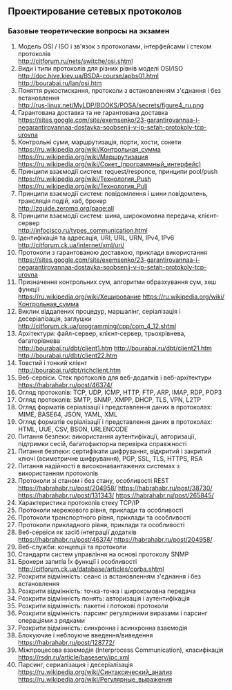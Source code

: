 ## Проектирование сетевых протоколов

### Базовые теоретические вопросы на экзамен

1. Модель OSI / ISO і зв'язок з протоколами, інтерфейсами і стеком протоколів  
http://citforum.ru/nets/switche/osi.shtml
2. Види і типи протоколів для різних рівнів моделі OSI/ISO  
http://doc.hive.kiev.ua/BSDA-course/apbs01.html
http://bourabai.ru/lan/osi.htm
3. Поняття рукостискання, протоколи з встановленням з'єднання і без встановлення  
http://rus-linux.net/MyLDP/BOOKS/POSA/secrets/figure4_ru.png
4. Гарантована доставка та не гарантована доставка  
https://sites.google.com/site/exemsenko/23-garantirovannaa-i-negarantirovannaa-dostavka-soobsenij-v-ip-setah-protokoly-tcp-urovna
5. Контрольні суми, маршрутизація, порти, хости, сокети  
https://ru.wikipedia.org/wiki/Контрольная_сумма
https://ru.wikipedia.org/wiki/Маршрутизация
https://ru.wikipedia.org/wiki/Сокет_(программный_интерфейс)
6. Принципи взаємодії систем: request/responce, принципи pool/push  
https://ru.wikipedia.org/wiki/Технология_Push
https://ru.wikipedia.org/wiki/Технология_Pull
7. Принципи взаємодії систем: повідомлення і шини повідомлень, трансляція подій, хаб, брокер  
http://zguide.zeromq.org/page:all
8. Принципи взаємодії систем: шина, широкомовна передача, клієнт-сервер  
http://infocisco.ru/types_communication.html
9. Ідентифікація та адресація, URI, URL, URN, IPv4, IPv6  
http://citforum.ck.ua/internet/xml/uri/
10. Протоколи з гарантованою доставкою, приклади використання  
https://sites.google.com/site/exemsenko/23-garantirovannaa-i-negarantirovannaa-dostavka-soobsenij-v-ip-setah-protokoly-tcp-urovna
11. Призначення контрольних сум, алгоритми образхування сум, хеш функції  
https://ru.wikipedia.org/wiki/Хеширование
https://ru.wikipedia.org/wiki/Контрольная_сумма
12. Виклик віддалених процедур, маршалінг, серіалізація і десеріалізація, заглушки  
http://citforum.ck.ua/programming/cpp/com_4_12.shtml
13. Архітектури: файл-сервер, клієнт-сервер, трьохрівнева, багаторівнева  
http://bourabai.ru/dbt/client1.htm
http://bourabai.ru/dbt/client21.htm
http://bourabai.ru/dbt/client22.htm
14. Товстий і тонкий клієнт  
http://bourabai.ru/dbt/richclient.htm
15. Веб-сервіси. Стек протоколів для веб-додатків і веб-архітектури  
https://habrahabr.ru/post/46374/
16. Огляд протоколів: TCP, UDP, ICMP, HTTP, FTP, ARP, IMAP, RDP, POP3
17. Огляд протоколів: SMTP, SNMP, XMPP, DHCP, TLS, VPN, L2TP
18. Огляд форматів серіалізації і представлення даних в протоколах: MIME, BASE64, JSON, YAML, XML
19. Огляд форматів серіалізації і представлення даних в протоколах: HTML, UUE, CSV, BSON, URLENCODE
20. Питання безпеки: використання аутентифікації, авторизації, підтримки сесій, багатофакторна перевірка справжності
21. Питання безпеки: сертифікати шифрування, відкритий і закритий ключі (асиметричне шифрування), PGP, SSL, TLS, HTTPS, RSA
22. Питання надійності в високонавантажених системах з використанням протоколів
23. Протоколи зі станом і без стану, особливості REST  
https://habrahabr.ru/post/204958/
https://habrahabr.ru/post/38730/
https://habrahabr.ru/post/131343/
https://habrahabr.ru/post/265845/
24. Характеристика протоколів стеку TCP/IP
25. Протоколи мережевого рівня, приклади та особливості
26. Протоколи транспортного рівня, приклади та особливості
27. Протоколи прикладного рівня, приклади та особливості
28. Веб-сервіси як засіб інтеграції додатків  
https://habrahabr.ru/post/46374/
https://habrahabr.ru/post/204958/
29. Веб-служби: концепції та протоколи
30. Стандарти систем управління на основі протоколу SNMP
31. Брокери запитів Їх функції і особливості  
http://citforum.ck.ua/database/articles/corba.shtml
32. Розкрити відмінність: сеанс із встановленням з'єднання і без встановлення
33. Розкрити відмінність: точка-точка і широкомовна передача
34. Розкрити відмінність понять: авторизація і аутентифікація
35. Розкрити відмінність: пакетні і потокові протоколи
36. Розкрити відмінність: парсинг регулярними виразами і парсинг операціями з рядками
37. Розкрити відмінність: синхронна і асинхронна взаємодія
38. Блокуючие і неблоуюче введення/виведення  
https://habrahabr.ru/post/128772/
39. Міжпроцесова взаємодія (Interprocess Communication), класифікація  
https://rsdn.ru/article/baseserv/ipc.xml
40. Парсинг, сериалізация і десеріалізація  
https://ru.wikipedia.org/wiki/Синтаксический_анализ
https://ru.wikipedia.org/wiki/Регулярные_выражения
